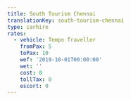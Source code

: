 ```yaml
---
title: South Tourism Chennai
translationKey: south-tourism-chennai
type: carhire
rates:
  - vehicle: Tempo Traveller
    fromPax: 5
    toPax: 10
    wef: '2019-10-01T00:00:00'
    wet: ''
    cost: 0
    tollTax: 0
    escort: 0
---
```







